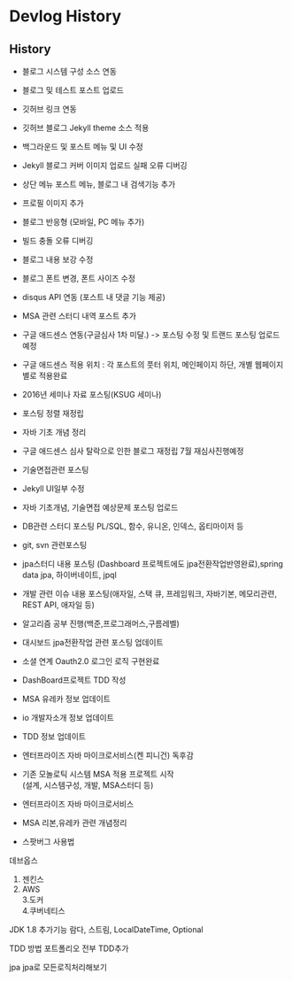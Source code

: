 # Devlog History 

## History
 - 블로그 시스템 구성 소스 연동
 - 블로그 및 테스트 포스트 업로드
 - 깃허브 링크 연동
 - 깃허브 블로그 Jekyll theme 소스 적용
 - 백그라운드 및 포스트 메뉴 및 UI 수정
 - Jekyll 블로그 커버 이미지 업로드 실패 오류 디버깅
 - 상단 메뉴 포스트 메뉴, 블로그 내 검색기능 추가
 - 프로필 이미지 추가
 - 블로그 반응형 (모바일, PC 메뉴 추가)
 - 빌드 충돌 오류 디버깅
 - 블로그 내용 보강 수정
 - 블로그 폰트 변경, 폰트 사이즈 수정
 - disqus API 연동 (포스트 내 댓글 기능 제공)
 - MSA 관련 스터디 내역 포스트 추가
 - 구글 애드센스 연동(구글심사 1차 미달.) -> 포스팅 수정 및 트랜드 포스팅 업로드 예정
 - 구글 애드센스 적용 위치 : 각 포스트의 풋터 위치, 메인페이지 하단, 개별 웹페이지 별로 적용완료
 - 2016년 세미나 자료 포스팅(KSUG 세미나)
 - 포스팅 정렬 재정립
 - 자바 기초 개념 정리
 - 구글 애드센스 심사 탈락으로 인한 블로그 재정립 7월 재심사진행예정
 - 기술면접관련 포스팅 
 - Jekyll UI일부 수정
 - 자바 기초개념, 기술면접 예상문제 포스팅 업로드
 - DB관련 스터디 포스팅 PL/SQL, 함수, 유니온, 인덱스, 옵티마이저 등 
 - git, svn 관련포스팅
 - jpa스터디 내용 포스팅 (Dashboard 프로젝트에도 jpa전환작업반영완료),spring data jpa, 하이버네이트, jpql
 - 개발 관련 이슈 내용 포스팅(애자일, 스택 큐, 프레임워크, 자바기본, 메모리관련, REST API, 애자일 등)
 - 알고리즘 공부 진행(백준,프로그래머스,구름레벨)
 - 대시보드 jpa전환작업 관련 포스팅 업데이트
 - 소셜 연계 Oauth2.0 로그인 로직 구현완료
 - DashBoard프로젝트 TDD  작성
 - MSA 유레카 정보 업데이트
 - io 개발자소개 정보 업데이트
 - TDD 정보 업데이트
 - 엔터프라이즈 자바 마이크로서비스(켄 피니건) 독후감  
 - 기존 모놀로틱 시스템 MSA 적용 프로젝트 시작  
   (설계, 시스템구성, 개발, MSA스터디 등)  
  

 - 엔터프라이즈 자바 마이크로서비스  
 - MSA 리본,유레카 관련 개념정리  
 - 스팟버그 사용법  
 
데브옵스  
1. 젠킨스  
2. AWS  
3.도커  
4.쿠버네티스 


JDK 1.8 추가기능
람다, 스트림, LocalDateTime, Optional

TDD 방법
포트폴리오 전부 TDD추가

jpa 
jpa로 모든로직처리해보기
